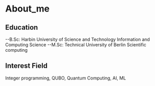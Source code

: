 # About_me
## Education
--B.Sc: Harbin University of Science and Technology     Information and Computing Science 
--M.Sc: Technical University of Berlin                  Scientific computing 
## Interest Field
Integer programming, QUBO, Quantum Computing, AI, ML

##
##
##
##
##
